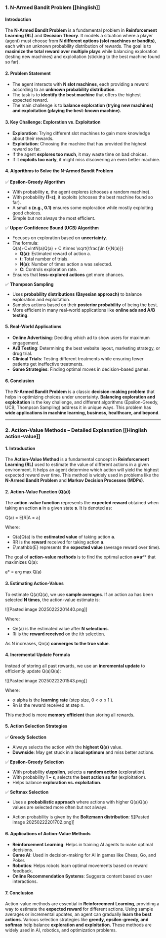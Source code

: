 
### **1. N-Armed Bandit Problem**  [[hinglish]]

#### **Introduction**

The **N-Armed Bandit Problem** is a fundamental problem in **Reinforcement Learning (RL)** and **Decision Theory**. It models a situation where a player (agent) must choose from **N different options (slot machines or bandits)**, each with an unknown probability distribution of rewards. The goal is to **maximize the total reward over multiple plays** while balancing exploration (testing new machines) and exploitation (sticking to the best machine found so far).

#### **2. Problem Statement**

- The agent interacts with **N slot machines**, each providing a reward according to an **unknown probability distribution**.
- The task is to **identify the best machine** that offers the highest expected reward.
- The main challenge is to **balance exploration (trying new machines) and exploitation (playing the best-known machine).**

#### **3. Key Challenge: Exploration vs. Exploitation**

- **Exploration**: Trying different slot machines to gain more knowledge about their rewards.
- **Exploitation**: Choosing the machine that has provided the highest reward so far.
- If the agent **explores too much**, it may waste time on bad choices.
- If it **exploits too early**, it might miss discovering an even better machine.

#### **4. Algorithms to Solve the N-Armed Bandit Problem**

✅ **Epsilon-Greedy Algorithm**

- With probability **ε**, the agent explores (chooses a random machine).
- With probability **(1-ε)**, it exploits (chooses the best machine found so far).
- A small **ε (e.g., 0.1)** ensures some exploration while mostly exploiting good choices.
- Simple but not always the most efficient.

✅ **Upper Confidence Bound (UCB) Algorithm**

- Focuses on exploration based on **uncertainty**.
- The formula:  
    Q(a)+C×ln⁡tN(a)Q(a) + C \times \sqrt{\frac{\ln t}{N(a)}}
    - **Q(a)**: Estimated reward of action a.
    - **t**: Total number of trials.
    - **N(a)**: Number of times action a was selected.
    - **C**: Controls exploration rate.
- Ensures that **less-explored actions** get more chances.

✅ **Thompson Sampling**

- Uses **probability distributions (Bayesian approach)** to balance exploration and exploitation.
- Samples actions based on their **posterior probability** of being the best.
- More efficient in many real-world applications like **online ads and A/B testing**.

#### **5. Real-World Applications**

- **Online Advertising**: Deciding which ad to show users for maximum engagement.
- **A/B Testing**: Determining the best website layout, marketing strategy, or drug trial.
- **Clinical Trials**: Testing different treatments while ensuring fewer patients get ineffective treatments.
- **Game Strategies**: Finding optimal moves in decision-based games.

#### **6. Conclusion**

The **N-Armed Bandit Problem** is a classic **decision-making problem** that helps in optimizing choices under uncertainty. **Balancing exploration and exploitation** is the key challenge, and different algorithms (Epsilon-Greedy, UCB, Thompson Sampling) address it in unique ways. This problem has **wide applications in machine learning, business, healthcare, and beyond**.


---


### **2. Action-Value Methods – Detailed Explanation** [[Hinglish action-value]]

#### **1. Introduction**

The **Action-Value Method** is a fundamental concept in **Reinforcement Learning (RL)** used to estimate the value of different actions in a given environment. It helps an agent determine which action will yield the highest expected reward over time. This method is widely used in problems like the **N-Armed Bandit Problem** and **Markov Decision Processes (MDPs)**.

#### **2. Action-Value Function (Q(a))**

The **action-value function** represents the **expected reward** obtained when taking an action **a** in a given state **s**. It is denoted as:

Q(a) = E[R|A = a]

Where:

- Q(a)Q(a) is the **estimated value** of taking action **a**.
- RR is the **reward** received for taking action **a**.
- E\mathbb{E} represents the **expected value** (average reward over time).

The goal of **action-value methods** is to find the optimal action **a∗a^*** that maximizes Q(a):

a* = arg max Q(a)

#### **3. Estimating Action-Values**

To estimate Q(a)Q(a), we use **sample averages**. If an action aa has been selected **N times**, the action-value estimate is:

![[Pasted image 20250222201440.png]]

Where:

- Qn(a) is the estimated value after **N selections**.
- Ri is the **reward received** on the ith selection.

As N increases, Qn(a) **converges to the true value**.

#### **4. Incremental Update Formula**

Instead of storing all past rewards, we use an **incremental update** to efficiently update Q(a)Q(a):

![[Pasted image 20250222201543.png]]

Where:

- α alpha is the **learning rate** (step size, 0 < α ≤ 1 ).
- Rn is the reward received at step n.

This method is more **memory efficient** than storing all rewards.

#### **5. Action Selection Strategies**

✅ **Greedy Selection**

- Always selects the action with the **highest Q(a)** value.
- **Downside**: May get stuck in a **local optimum** and miss better actions.

✅ **Epsilon-Greedy Selection**

- With probability **ϵ\epsilon**, selects a **random action** (exploration).
- With probability **1 − ϵ**, selects the **best action so far** (exploitation).
- Helps balance **exploration vs. exploitation**.

✅ **Softmax Selection**

- Uses a **probabilistic approach** where actions with higher Q(a)Q(a) values are selected more often but not always.
    
- Action probability is given by the **Boltzmann distribution**:
![[Pasted image 20250222201702.png]]


#### **6. Applications of Action-Value Methods**

- **Reinforcement Learning**: Helps in training AI agents to make optimal decisions.
- **Game AI**: Used in decision-making for AI in games like Chess, Go, and Poker.
- **Robotics**: Helps robots learn optimal movements based on reward feedback.
- **Online Recommendation Systems**: Suggests content based on user interactions.

#### **7. Conclusion**

Action-value methods are essential in **Reinforcement Learning**, providing a way to estimate the **expected reward** for different actions. Using sample averages or incremental updates, an agent can gradually **learn the best actions**. Various selection strategies like **greedy, epsilon-greedy, and softmax** help balance **exploration and exploitation**. These methods are widely used in AI, robotics, and optimization problems.